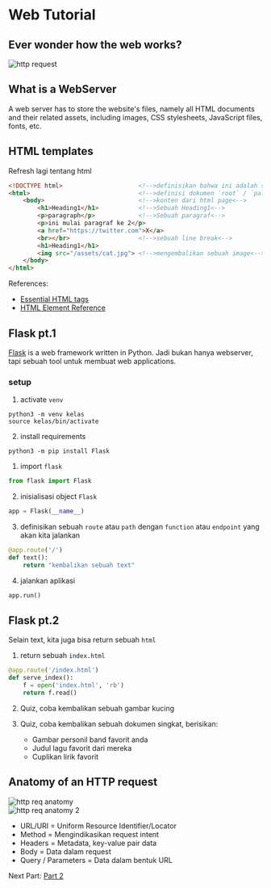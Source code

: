# Web Tutorial

## Ever wonder how the web works?
![http request](../assets/http_communication.bmp)

## What is a WebServer
A web server has to store the website's files, namely all HTML documents and their related assets, including images, CSS stylesheets, JavaScript files, fonts, etc.

## HTML templates
Refresh lagi tentang html
```html
<!DOCTYPE html>                     <!-->definisikan bahwa ini adalah sebuah dokumen html<-->
<html>                              <!-->definisi dokumen `root` / `paling atas`<-->
    <body>                          <!-->konten dari html page<-->
        <h1>Heading1</h1>           <!-->Sebuah Heading1<-->
        <p>paragraph</p>            <!-->Sebuah paragraf<-->
        <p>ini mulai paragraf ke 2</p>
        <a href="https://twitter.com">X</a>
        <br></br>                   <!-->sebuah line break<-->
        <h1>Heading1</h1> 
        <img src="/assets/cat.jpg"> <!-->mengembalikan sebuah image<-->
    </body>
</html>
```

References:
- [Essential HTML tags](https://www.geeksforgeeks.org/essential-html-tags/)
- [HTML Element Reference](https://www.w3schools.com/tags/ref_byfunc.asp)

## Flask pt.1
[Flask](https://flask.palletsprojects.com/en/stable/) is a web framework written in Python. Jadi bukan hanya webserver, tapi sebuah tool untuk membuat web applications.

### setup
1. activate `venv`
```
python3 -m venv kelas
source kelas/bin/activate
```
2. install requirements
```
python3 -m pip install Flask
```

1. import `flask`
```python
from flask import Flask
```

2. inisialisasi object `Flask`
```python
app = Flask(__name__)
```

3. definisikan sebuah `route` atau `path` dengan `function` atau `endpoint` yang akan kita jalankan
```python
@app.route('/')
def text():
    return "kembalikan sebuah text"
```

4. jalankan aplikasi
```python
app.run()
```

## Flask pt.2
Selain text, kita juga bisa return sebuah `html`

1. return sebuah `index.html`
```python
@app.route('/index.html')
def serve_index():
    f = open('index.html', 'rb')
    return f.read()
```

2. Quiz, coba kembalikan sebuah gambar kucing

3. Quiz, coba kembalikan sebuah dokumen singkat, berisikan:
    - Gambar personil band favorit anda
    - Judul lagu favorit dari mereka
    - Cuplikan lirik favorit

## Anatomy of an HTTP request
![http req anatomy](../assets/http_req_anatomy.bmp)<br>
![http req anatomy 2](../assets/http_req_anatomy2.bmp)

- URL/URI = Uniform Resource Identifier/Locator
- Method = Mengindikasikan request intent
- Headers = Metadata, key-value pair data
- Body = Data dalam request
- Query / Parameters = Data dalam bentuk URL

Next Part: [Part 2](./materi-2024-11-23.md)